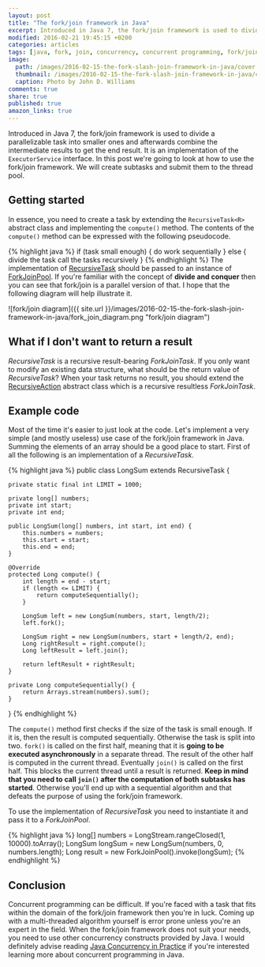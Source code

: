 ```yaml
---
layout: post
title: "The fork/join framework in Java"
excerpt: Introduced in Java 7, the fork/join framework is used to divide a parallelizable task into smaller ones and afterwards combine the intermediate results to get the end result.
modified: 2016-02-21 19:45:15 +0200
categories: articles
tags: [java, fork, join, concurrency, concurrent programming, fork/join]
image:
  path: /images/2016-02-15-the-fork-slash-join-framework-in-java/cover.jpg
  thumbnail: /images/2016-02-15-the-fork-slash-join-framework-in-java/cover_thumb.jpg
  caption: Photo by John D. Williams
comments: true
share: true
published: true
amazon_links: true
---
```


Introduced in Java 7, the fork/join framework is used to divide a parallelizable task into smaller ones and afterwards combine the intermediate results to get the end result. It is an implementation of the `ExecutorService` interface. In this post we're going to look at how to use the fork/join framework. We will create subtasks and submit them to the thread pool.

## Getting started

In essence, you need to create a task by extending the `RecursiveTask<R>` abstract class and implementing the `compute()` method. The contents of the `compute()` method can be expressed with the following pseudocode.

{% highlight java %}
if (task small enough) {
  do work sequentially
}
else {
  divide the task
  call the tasks recursively
}
{% endhighlight %}
The implementation of [RecursiveTask](https://docs.oracle.com/javase/7/docs/api/java/util/concurrent/RecursiveTask.html "RecursiveTask documentation") should be passed to an instance of [ForkJoinPool](https://docs.oracle.com/javase/8/docs/api/java/util/concurrent/ForkJoinPool.html "ForkJoinPool documentation"). If you're familiar with the concept of **divide and conquer** then you can see that fork/join is a parallel version of that. I hope that the following diagram will help illustrate it.

![fork/join diagram]({{ site.url }}/images/2016-02-15-the-fork-slash-join-framework-in-java/fork_join_diagram.png "fork/join diagram")

## What if I don't want to return a result

*RecursiveTask* is a recursive result-bearing *ForkJoinTask*. If you only want to modify an existing data structure, what should be the return value of *RecursiveTask*? When your task returns no result, you should extend the [RecursiveAction](https://docs.oracle.com/javase/8/docs/api/java/util/concurrent/RecursiveAction.html "RecursiveAction documentation") abstract class which is a recursive resultless *ForkJoinTask*.

## Example code

Most of the time it's easier to just look at the code. Let's implement a very simple (and mostly useless) use case of the fork/join framework in Java. Summing the elements of an array should be a good place to start. First of all the following is an implementation of a *RecursiveTask*.

{% highlight java %}
public class LongSum extends RecursiveTask<Long> {

    private static final int LIMIT = 1000;

    private long[] numbers;
    private int start;
    private int end;

    public LongSum(long[] numbers, int start, int end) {
        this.numbers = numbers;
        this.start = start;
        this.end = end;
    }

    @Override
    protected Long compute() {
        int length = end - start;
        if (length <= LIMIT) {
            return computeSequentially();
        }

        LongSum left = new LongSum(numbers, start, length/2);
        left.fork();

        LongSum right = new LongSum(numbers, start + length/2, end);
        Long rightResult = right.compute();
        Long leftResult = left.join();

        return leftResult + rightResult;
    }

    private Long computeSequentially() {
        return Arrays.stream(numbers).sum();
    }
}
{% endhighlight %}

The `compute()` method first checks if the size of the task is small enough. If it is, then the result is computed sequentially. Otherwise the task is split into two. `fork()` is called on the first half, meaning that it is **going to be executed asynchronously** in a separate thread. The result of the other half is computed in the current thread. Eventually `join()` is called on the first half. This blocks the current thread until a result is returned. **Keep in mind that you need to call `join()` after the computation of both subtasks has started**. Otherwise you'll end up with a sequential algorithm and that defeats the purpose of using the fork/join framework.

To use the implementation of *RecursiveTask* you need to instantiate it and pass it to a *ForkJoinPool*.

{% highlight java %}
long[] numbers = LongStream.rangeClosed(1, 10000).toArray();
LongSum longSum = new LongSum(numbers, 0, numbers.length);
Long result = new ForkJoinPool().invoke(longSum);
{% endhighlight %}

## Conclusion

Concurrent programming can be difficult. If you're faced with a task that fits within the domain of the fork/join framework then you're in luck. Coming up with a multi-threaded algorithm yourself is error prone unless you're an expert in the field. When the fork/join framework does not suit your needs, you need to use other concurrency constructs provided by Java. I would definitely advise reading [Java Concurrency in Practice](https://amzn.to/2JTESe3 "Java Concurrency in Practice") if you're interested learning more about concurrent programming in Java.
